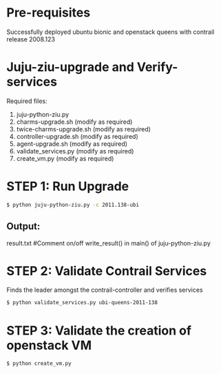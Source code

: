 # Pre-requisites
Successfully deployed ubuntu bionic and openstack queens with contrail release 2008.123 

# Juju-ziu-upgrade and Verify-services
Required files:
1. juju-python-ziu.py
2. charms-upgrade.sh (modify as required)
3. twice-charms-upgrade.sh (modify as required)
4. controller-upgrade.sh (modify as required)
5. agent-upgrade.sh (modify as required)
6. validate_services.py (modify as required)
7. create_vm.py (modify as required)

# STEP 1: Run Upgrade 
```sh
$ python juju-python-ziu.py -c 2011.138-ubi
```
 
 Output:
 -------
 result.txt #Comment on/off write_result() in main() of juju-python-ziu.py


# STEP 2: Validate Contrail Services 
Finds the leader amongst the contrail-controller and verifies services
```sh
$ python validate_services.py ubi-queens-2011-138
```

# STEP 3: Validate the creation of openstack VM
```sh
$ python create_vm.py
```
